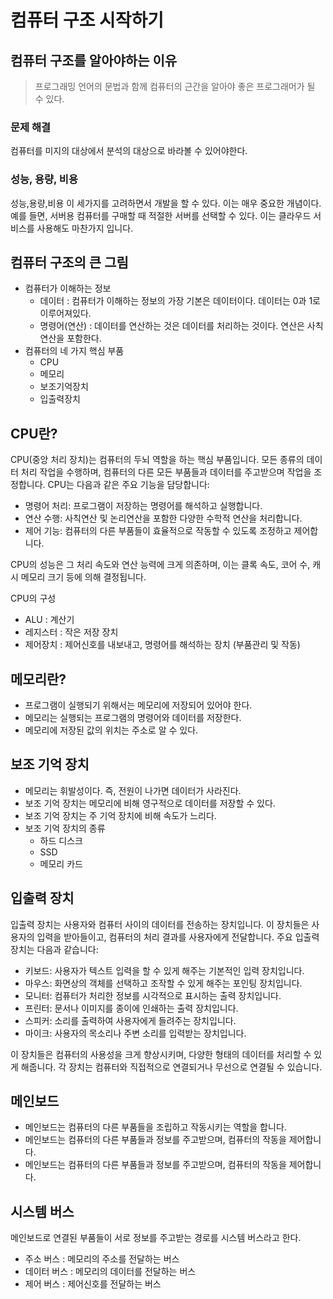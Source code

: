 # 컴퓨터 구조 시작하기

## 컴퓨터 구조를 알아야하는 이유

> 프로그래밍 언어의 문법과 함께 컴퓨터의 근간을 알아야 좋은 프로그래머가 될 수 있다.

### 문제 해결

컴퓨터를 미지의 대상에서 분석의 대상으로 바라볼 수 있어야한다.

### 성능, 용량, 비용

성능,용량,비용 이 세가지를 고려하면서 개발을 할 수 있다. 이는 매우 중요한 개념이다.
예를 들면, 서버용 컴퓨터를 구매할 때 적절한 서버를 선택할 수 있다. 이는 클라우드 서비스를 사용해도 마찬가지 입니다.

## 컴퓨터 구조의 큰 그림

- 컴퓨터가 이해하는 정보
  - 데이터 : 컴퓨터가 이해하는 정보의 가장 기본은 데이터이다. 데이터는 0과 1로 이루어져있다.
  - 명령어(연산) : 데이터를 연산하는 것은 데이터를 처리하는 것이다. 연산은 사칙연산을 포함한다.
- 컴퓨터의 네 가지 핵심 부품
  - CPU
  - 메모리
  - 보조기억장치
  - 입출력장치

## CPU란?

CPU(중앙 처리 장치)는 컴퓨터의 두뇌 역할을 하는 핵심 부품입니다. 모든 종류의 데이터 처리 작업을 수행하며, 컴퓨터의 다른 모든 부품들과 데이터를 주고받으며 작업을 조정합니다. CPU는 다음과 같은 주요 기능을 담당합니다:

- 명령어 처리: 프로그램이 저장하는 명령어를 해석하고 실행합니다.
- 연산 수행: 사칙연산 및 논리연산을 포함한 다양한 수학적 연산을 처리합니다.
- 제어 기능: 컴퓨터의 다른 부품들이 효율적으로 작동할 수 있도록 조정하고 제어합니다.

CPU의 성능은 그 처리 속도와 연산 능력에 크게 의존하며, 이는 클록 속도, 코어 수, 캐시 메모리 크기 등에 의해 결정됩니다.

CPU의 구성

- ALU : 계산기
- 레지스터 : 작은 저장 장치
- 제어장치 : 제어신호를 내보내고, 명령어를 해석하는 장치 (부품관리 및 작동)

## 메모리란?

- 프로그램이 실행되기 위해서는 메모리에 저장되어 있어야 한다.
- 메모리는 실행되는 프로그램의 명령어와 데이터를 저장한다.
- 메모리에 저장된 값의 위치는 주소로 알 수 있다.

## 보조 기억 장치

- 메모리는 휘발성이다. 즉, 전원이 나가면 데이터가 사라진다.
- 보조 기억 장치는 메모리에 비해 영구적으로 데이터를 저장할 수 있다.
- 보조 기억 장치는 주 기억 장치에 비해 속도가 느리다.
- 보조 기억 장치의 종류
  - 하드 디스크
  - SSD
  - 메모리 카드

## 입출력 장치

입출력 장치는 사용자와 컴퓨터 사이의 데이터를 전송하는 장치입니다. 이 장치들은 사용자의 입력을 받아들이고, 컴퓨터의 처리 결과를 사용자에게 전달합니다. 주요 입출력 장치는 다음과 같습니다:

- 키보드: 사용자가 텍스트 입력을 할 수 있게 해주는 기본적인 입력 장치입니다.
- 마우스: 화면상의 객체를 선택하고 조작할 수 있게 해주는 포인팅 장치입니다.
- 모니터: 컴퓨터가 처리한 정보를 시각적으로 표시하는 출력 장치입니다.
- 프린터: 문서나 이미지를 종이에 인쇄하는 출력 장치입니다.
- 스피커: 소리를 출력하여 사용자에게 들려주는 장치입니다.
- 마이크: 사용자의 목소리나 주변 소리를 입력받는 장치입니다.

이 장치들은 컴퓨터의 사용성을 크게 향상시키며, 다양한 형태의 데이터를 처리할 수 있게
해줍니다. 각 장치는 컴퓨터와 직접적으로 연결되거나 무선으로 연결될 수 있습니다.

## 메인보드

- 메인보드는 컴퓨터의 다른 부품들을 조립하고 작동시키는 역할을 합니다.
- 메인보드는 컴퓨터의 다른 부품들과 정보를 주고받으며, 컴퓨터의 작동을 제어합니다.
- 메인보드는 컴퓨터의 다른 부품들과 정보를 주고받으며, 컴퓨터의 작동을 제어합니다.

## 시스템 버스

메인보드로 연결된 부품들이 서로 정보를 주고받는 경로를 시스템 버스라고 한다.

- 주소 버스 : 메모리의 주소를 전달하는 버스
- 데이터 버스 : 메모리의 데이터를 전달하는 버스
- 제어 버스 : 제어신호를 전달하는 버스
